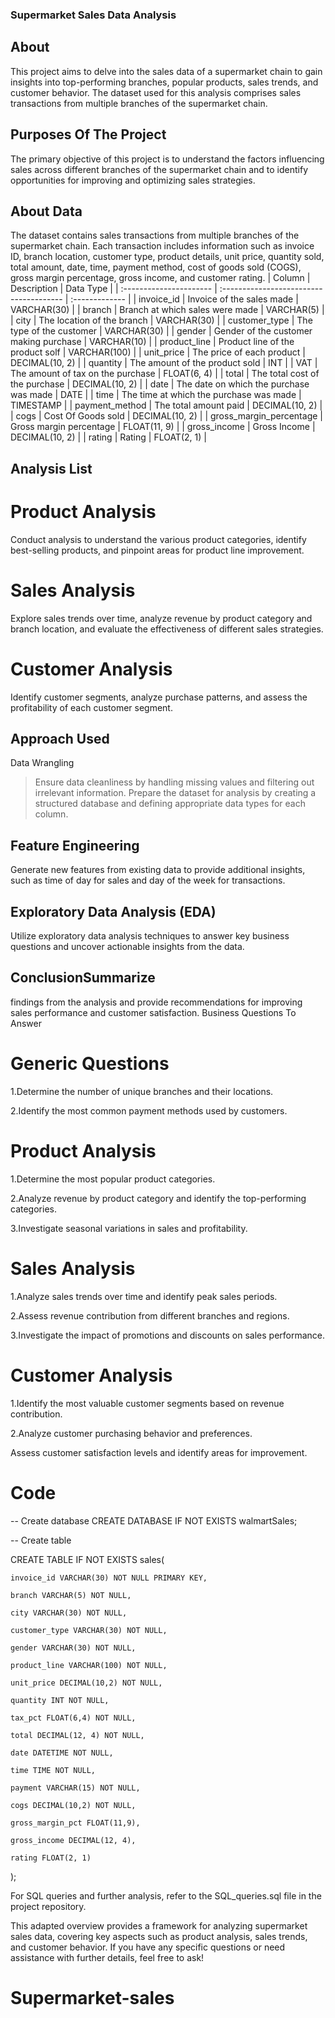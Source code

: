 ### Supermarket Sales Data Analysis


## About
This project aims to delve into the sales data of a supermarket chain to gain insights into top-performing branches, popular products, sales trends, and customer behavior. The dataset used for this analysis comprises sales transactions from multiple branches of the supermarket chain.



## Purposes Of The Project
The primary objective of this project is to understand the factors influencing sales across different branches of the supermarket chain and to identify opportunities for improving and optimizing sales strategies.



## About Data
The dataset contains sales transactions from multiple branches of the supermarket chain. Each transaction includes information such as invoice ID, branch location, customer type, product details, unit price, quantity sold, total amount, date, time, payment method, cost of goods sold (COGS), gross margin percentage, gross income, and customer rating.
| Column                  | Description                             | Data Type      |
| :---------------------- | :-------------------------------------- | :------------- |
| invoice_id              | Invoice of the sales made               | VARCHAR(30)    |
| branch                  | Branch at which sales were made         | VARCHAR(5)     |
| city                    | The location of the branch              | VARCHAR(30)    |
| customer_type           | The type of the customer                | VARCHAR(30)    |
| gender                  | Gender of the customer making purchase  | VARCHAR(10)    |
| product_line            | Product line of the product solf        | VARCHAR(100)   |
| unit_price              | The price of each product               | DECIMAL(10, 2) |
| quantity                | The amount of the product sold          | INT            |
| VAT                 | The amount of tax on the purchase       | FLOAT(6, 4)    |
| total                   | The total cost of the purchase          | DECIMAL(10, 2) |
| date                    | The date on which the purchase was made | DATE           |
| time                    | The time at which the purchase was made | TIMESTAMP      |
| payment_method                 | The total amount paid                   | DECIMAL(10, 2) |
| cogs                    | Cost Of Goods sold                      | DECIMAL(10, 2) |
| gross_margin_percentage | Gross margin percentage                 | FLOAT(11, 9)   |
| gross_income            | Gross Income                            | DECIMAL(10, 2) |
| rating                  | Rating                                  | FLOAT(2, 1)    |




## Analysis List
# Product Analysis
Conduct analysis to understand the various product categories, identify best-selling products, and pinpoint areas for product line improvement.
# Sales Analysis
Explore sales trends over time, analyze revenue by product category and branch location, and evaluate the effectiveness of different sales strategies.
# Customer Analysis
Identify customer segments, analyze purchase patterns, and assess the profitability of each customer segment.
## Approach Used
Data Wrangling
> Ensure data cleanliness by handling missing values and 
 filtering out irrelevant information.
> Prepare the dataset for analysis by creating a structured 
  database and defining appropriate data types for each 
  column.
## Feature Engineering
Generate new features from existing data to provide additional insights, such as time of day for sales and day of the week for transactions.
## Exploratory Data Analysis (EDA)
Utilize exploratory data analysis techniques to answer key business questions and uncover actionable insights from the data.
## ConclusionSummarize
findings from the analysis and provide recommendations for improving sales performance and customer satisfaction.
Business Questions To Answer
# Generic Questions
1.Determine the number of unique branches and their locations.

2.Identify the most common payment methods used by customers.
# Product Analysis
1.Determine the most popular product categories.

2.Analyze revenue by product category and identify the top-performing categories.

3.Investigate seasonal variations in sales and profitability.
# Sales Analysis
1.Analyze sales trends over time and identify peak sales periods.

2.Assess revenue contribution from different branches and regions.

3.Investigate the impact of promotions and discounts on sales performance.
# Customer Analysis
1.Identify the most valuable customer segments based on revenue contribution.

2.Analyze customer purchasing behavior and preferences.

Assess customer satisfaction levels and identify areas for improvement.
# Code
-- Create database
CREATE DATABASE IF NOT EXISTS walmartSales;

-- Create table

CREATE TABLE IF NOT EXISTS sales(

	invoice_id VARCHAR(30) NOT NULL PRIMARY KEY,
 
    branch VARCHAR(5) NOT NULL,
    
    city VARCHAR(30) NOT NULL,
    
    customer_type VARCHAR(30) NOT NULL,
    
    gender VARCHAR(30) NOT NULL,
    
    product_line VARCHAR(100) NOT NULL,
    
    unit_price DECIMAL(10,2) NOT NULL,
    
    quantity INT NOT NULL,
    
    tax_pct FLOAT(6,4) NOT NULL,
    
    total DECIMAL(12, 4) NOT NULL,
    
    date DATETIME NOT NULL,
    
    time TIME NOT NULL,
    
    payment VARCHAR(15) NOT NULL,
    
    cogs DECIMAL(10,2) NOT NULL,
    
    gross_margin_pct FLOAT(11,9),
    
    gross_income DECIMAL(12, 4),
    
    rating FLOAT(2, 1)
    
);


For SQL queries and further analysis, refer to the SQL_queries.sql file in the project repository.


This adapted overview provides a framework for analyzing supermarket sales data, covering key aspects such as product analysis, sales trends, and customer behavior. If you have any specific questions or need assistance with further details, feel free to ask!






# Supermarket-sales
